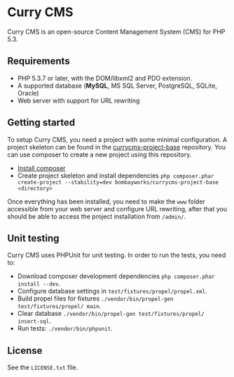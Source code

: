 # Curry CMS

Curry CMS is an open-source Content Management System (CMS) for PHP 5.3.

## Requirements

* PHP 5.3.7 or later, with the DOM/libxml2 and PDO extension.
* A supported database (**MySQL**, MS SQL Server, PostgreSQL, SQLite, Oracle)
* Web server with support for URL rewriting

## Getting started

To setup Curry CMS, you need a project with some minimal configuration. A project skeleton
can be found in the [currycms-project-base](https://github.com/bombayworks/currycms-project-base)
repository. You can use composer to create a new project using this repository.

* [Install composer](http://getcomposer.org)
* Create project skeleton and install dependencies `php composer.phar create-project --stability=dev bombayworks/currycms-project-base <directory>`

Once everything has been installed, you need to make the `www` folder accessible from your
web server and configure URL rewriting, after that you should be able to access the project
installation from `/admin/`.

## Unit testing

Curry CMS uses PHPUnit for unit testing. In order to run the tests, you need to:

* Download composer development dependencies `php composer.phar install --dev`.
* Configure database settings in `test/fixtures/propel/propel.xml`.
* Build propel files for fixtures `./vendor/bin/propel-gen test/fixtures/propel/ main`.
* Clear database `./vendor/bin/propel-gen test/fixtures/propel/ insert-sql`.
* Run tests: `./vendor/bin/phpunit`.

## License

See the `LICENSE.txt` file.
